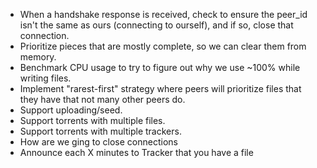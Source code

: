 * When a handshake response is received, check to ensure the peer_id isn't the same as ours (connecting to ourself), and if so, close that connection.
* Prioritize pieces that are mostly complete, so we can clear them from memory.
* Benchmark CPU usage to try to figure out why we use ~100% while writing files.
* Implement "rarest-first" strategy where peers will prioritize files that they have that not many other peers do.
* Support uploading/seed.
* Support torrents with multiple files.
* Support torrents with multiple trackers.
* How are we ging to close connections
* Announce each X minutes to Tracker that you have a file
